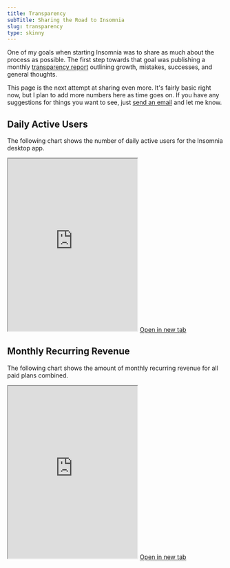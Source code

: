 ```yaml
---
title: Transparency
subTitle: Sharing the Road to Insomnia
slug: transparency
type: skinny
---
```


One of my goals when starting Insomnia was to share as much about the process as possible. 
The first step towards that goal was publishing a monthly [transparency report](/series/transparency/)
outlining growth, mistakes, successes, and general thoughts. 

This page is the
next attempt at sharing even more. It's fairly basic right now, but I plan to add more numbers
here as time goes on. If you have any suggestions for things you want to see, just 
[send an email](/documentation/support-and-feedback/) and let me know.

## Daily Active Users

The following chart shows the number of daily active users for the Insomnia desktop app. 

<iframe height="400" src="https://docs.google.com/spreadsheets/d/1VisLOuV4X3h6T5hNCk60oVIP3s80x5AWJ3duygmkkWI/pubchart?oid=1401303279&amp;format=interactive"></iframe>

<a href="https://docs.google.com/spreadsheets/d/1VisLOuV4X3h6T5hNCk60oVIP3s80x5AWJ3duygmkkWI/pubchart?oid=1401303279&amp;format=interactive" target="_blank">
Open in new tab
</a>


## Monthly Recurring Revenue

The following chart shows the amount of monthly recurring revenue for all paid plans combined.

<iframe height="400" src="https://docs.google.com/spreadsheets/d/1VisLOuV4X3h6T5hNCk60oVIP3s80x5AWJ3duygmkkWI/pubchart?oid=1618096482&amp;format=interactive"></iframe>

<a href="https://docs.google.com/spreadsheets/d/1VisLOuV4X3h6T5hNCk60oVIP3s80x5AWJ3duygmkkWI/pubchart?oid=1618096482&amp;format=interactive" target="_blank">
Open in new tab
</a>
